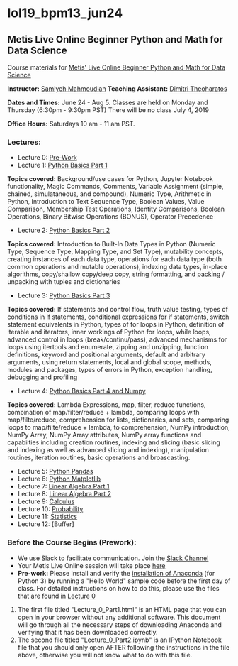 # lol19_bpm13_jun24
## Metis Live Online Beginner Python and Math for Data Science

Course materials for [Metis' Live Online Beginner Python and Math for Data Science](https://www.thisismetis.com/courses/beginner-python-and-math-for-data-science) 

**Instructor:** [Samiyeh Mahmoudian](https://www.linkedin.com/in/samiyehmahmoudian/)
**Teaching Assistant:** [
Dimitri Theoharatos](https://www.linkedin.com/in/dimitri-theoharatos)

**Dates and Times:** June 24 - Aug 5.  Classes are held on Monday and Thursday (6:30pm - 9:30pm PST)
There will be no class July 4, 2019 

**Office Hours:** Saturdays 10 am - 11 am PST.  


### Lectures: 

* Lecture 0:  [Pre-Work](https://github.com/thisismetis/lol19_bpm8_jan14/tree/master/Lectures/Lecture%200)
* Lecture 1:  [Python Basics Part 1](https://github.com/thisismetis/lol19_bpm8_jan14/tree/master/Lectures/Lecture%201)

**Topics covered:** Background/use cases for Python, Jupyter Notebook functionality, Magic Commands, Comments, Variable Assignment (simple, chained, simulataneous, and compound), Numeric Type, Arithmetic in Python, Introduction to Text Sequence Type, Boolean Values, Value Comparison, Membership Test Operations, Identity Comparisons, Boolean Operations, Binary Bitwise Operations (BONUS), Operator Precedence

* Lecture 2:  [Python Basics Part 2](https://github.com/thisismetis/lol19_bpm8_jan14/tree/master/Lectures/Lecture%202)

**Topics covered:** Introduction to Built-In Data Types in Python (Numeric Type, Sequence Type, Mapping Type, and Set Type), mutability concepts, creating instances of each data type, operations for each data type (both common operations and mutable operations), indexing data types, in-place algorithms, copy/shallow copy/deep copy, string formatting, and packing / unpacking with tuples and dictionaries

* Lecture 3:  [Python Basics Part 3](Lectures/Lecture_3)

**Topics covered:** If statements and control flow, truth value testing, types of conditions in if statements, conditional expressions for if statements, switch statement equivalents in Python, types of for loops in Python, definition of iterable and iterators, inner workings of Python for loops, while loops, advanced control in loops (break/continu/pass), advanced mechanisms for loops using itertools and enumerate, zipping and unzipping, function definitions, keyword and positional arguments, default and arbitrary arguments, using return statements, local and global scope, methods, modules and packages, types of errors in Python, exception handling, debugging and profiling

* Lecture 4:  [Python Basics Part 4 and Numpy](Lectures/Lecture_4)

**Topics covered:** Lambda Expressions, map, filter, reduce functions, combination of map/filter/reduce + lambda, comparing loops with map/filte/reduce, comprehension for lists, dictionaries, and sets, comparing loops to map/filte/reduce + lambda, to comprehension, NumPy introduction, NumPy Array, NumPy Array attributes, NumPy array functions and capabiities including creation routines, indexing and slicing (basic slicing and indexing as well as advanced slicing and indexing), manipulation routines, iteration routines, basic operations and broascasting.

* Lecture 5:  [Python Pandas](Lectures/Lecture_5)
* Lecture 6:  [Python Matplotlib](Lectures/Lecture_6)
* Lecture 7:  [Linear Algebra Part 1](Lectures/Lecture_7)
* Lecture 8:  [Linear Algebra Part 2](Lectures/Lecture_8)
* Lecture 9:  [Calculus](Lectures/Lecture_9)
* Lecture 10:  [Probability](Lectures/Lecture_10)
* Lecture 11:  [Statistics](Lectures/Lecture_11)
* Lecture 12:  [Buffer]


### Before the Course Begins (Prework):
* We use Slack to facilitate communication.  Join the [Slack Channel](https://metis-bpm-datascience.slack.com/)
* Your Metis Live Online session will take place [here](thisismetis.zoom.us/j/733726934)
* **Pre-work:** Please install and verify the [installation of Anaconda](https://www.anaconda.com/download/#macos) (for Python 3) by running a "Hello World" sample code before the first day of class.
For detailed instructions on how to do this, please use the files that are found in [Lecture 0](https://github.com/thisismetis/lol19_bpm8_jan14/tree/master/Lectures/Lecture%200)
1. The first file titled "Lecture_0_Part1.html" is an HTML page that you can open in your browser without any additional software. This document will go through all the necessary steps of downloading Anaconda and verifying that it has been downloaded correctly. 
2. The second file titled "Lecture_0_Part2.ipynb" is an IPython Notebook file that you should only open AFTER following the instructions in the file above, otherwise you will not know what to do with this file.  

